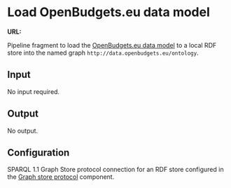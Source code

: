 # Load OpenBudgets.eu data model

**URL:**

Pipeline fragment to load the [OpenBudgets.eu data model](https://github.com/openbudgets/data-model) to a local RDF store into the named graph `http://data.openbudgets.eu/ontology`.

## Input

No input required.

## Output

No output.

## Configuration

SPARQL 1.1 Graph Store protocol connection for an RDF store configured in the [Graph store protocol](http://etl.linkedpipes.com/components/l-graphstoreprotocol) component.
